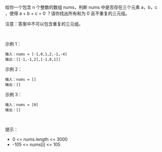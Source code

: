 给你一个包含 n 个整数的数组 nums，判断 nums 中是否存在三个元素 a，b，c ，使得 a + b + c = 0 ？请你找出所有和为 0 且不重复的三元组。

注意：答案中不可以包含重复的三元组。

 

示例 1：

    输入：nums = [-1,0,1,2,-1,-4]
    输出：[[-1,-1,2],[-1,0,1]]
示例 2：

    输入：nums = []
    输出：[]
示例 3：

    输入：nums = [0]
    输出：[]
 

提示：

- 0 <= nums.length <= 3000
- -105 <= nums[i] <= 105
